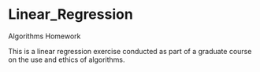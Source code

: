 # Linear_Regression
Algorithms Homework

This is a linear regression exercise conducted as part of a graduate course on the use and ethics of algorithms.

